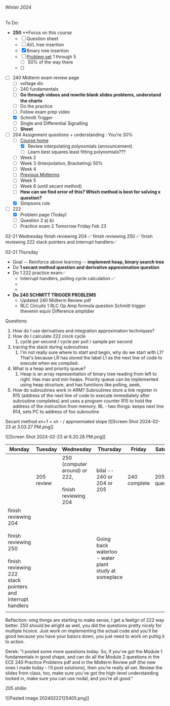 
###### Winter 2024
To Do:
- **250** **Focus on this course
	- [ ] Question sheet 
	- [ ] AVL tree insertion
	- [x] Binary tree insertion
	- [ ] [Problem set](https://learn.uwaterloo.ca/d2l/le/content/983544/Home) 1 through 5
		- [ ] 50% of the way there
	- [ ] 
	
- [ ] 240 Midterm exam review page
	- [ ] voltage div
	- [ ] 240 fundamentals
	- [ ] **Go through videos and rewrite blank slides problems, understand the charts**
	- [ ] Do the practice 
	- [ ] Follow exam prep video
	- [x] Schmitt Trigger
	- [ ] Single and Differential Signalling
	- [ ] **Sheet**
	
- [ ] 204 Assignment questions + understanding : You're  30%
	- [ ] [Course home ](https://ece.uwaterloo.ca/~dwharder/nm/Lecture_materials/)
		- [x] Review interpolating polynomials (announcement)
		- [ ] Learn best squares least fitting polynomials???

	- [ ] Week 2
	- [ ] Week 3 (Interpolation, Bracketing) 50%
	- [ ] Week 4
	- [ ] [Previous Midterms](https://ece.uwaterloo.ca/~dwharder/nm/Examinations/pdfs/1201.ECE.204.midterm.pdf)
	- [ ] Week 5
	- [ ] Week 6 (until secant method)
	- [ ] **How can we find error of this? Which method is best for solving x question?**
	- [x] Simpsons rule 
- [ ] 222 
	- [x] Problem page (Today)
	- [ ] Question 2 a) b)
	- [ ] Practice exam 2 Tomorrow Friday Feb 23

02-21 Wednesday
	finish reviewing 204 ✅
	finish reviewing 250 ✅
	finish reviewing 222 stack pointers and interrupt handlers✅

02-21 Thursday
- Goal -- Reinforce above learning -- **implement heap, binary search tree**
- Do **1 secant method question and derivative approximation question**
- Do 1 222 practice exam✅
	- Interrupt handlers, polling cycle calculation ✅
	- 
	- 
- **Do 240 SCHMITT TRIGGER PROBLEMS**
	- Updated 240 Midterm Review pdf
	- RLC Circuits
	  1 RLC 
	  Op Amp formula question
	  Schmitt trigger
	  thevenin equiv
	  Difference amplidier

Questions:
1. How do I use derivatives and integration approximation techniques?
2. How do I calculate 222 clock cycle
	1. cycle per second / cycle per poll / sample per second 
3. tracing the stack during subroutines
	1. I'm not really sure where to start and begin, why do we start with L1? That's because LR has stored the label L1 as the next line of code to execute when we compiled. 
4. What is a heap and priority queue?
	1. Heap is an array representation of binary tree reading from left to right. Has max and min heaps. Priority queue can be implemented using heap structure, and has functions like polling, peek,
5. How do subroutines work in ARM?
	Subroutines store a link register in R15 (address of the next line of code to execute immediately after subroutine completes) and uses a program counter R15 to hold the address of the instruction from memory.
		BL - two things: keeps next line R14, sets PC to address of foo subroutine


Secant method 
xn+1 = xn -    / approxmiated slope
![[Screen Shot 2024-02-23 at 3.03.27 PM.png]]

![[Screen Shot 2024-02-23 at 6.20.28 PM.png]]


| Monday | Tuesday | Wednesday | Thursday | Friday | Saturday | Sunday |
| ---- | ---- | ---- | ---- | ---- | ---- | ---- |
|  | 205 review | 250 (computer around) or 222, <br><br>finish reviewing 204<br> | bilal -- 240 or 204 or 205 | 240 complete<br> | 205 questions |  |
| finish reviewing 204<br><br>finish reviewing 250<br><br>finish reviewing 222 stack pointers and interrupt handlers |  |  | Going back waterloo<br>- water plant<br>study at someplace  |  |  |  |
|  |  |  |  |  |  |  |
Reflection: omg things are starting to make sense, I get a feelign of 222 way better. 250 should be alright as well, you did the questions pretty nicely for multiple hcoice. Just work on implementing the actual code and you'll be good because you have your baiscs down, you just need to work on puttig it to action. 

Derek: "I posted some more questions today. So, if you’ve got the Module 1 fundamentals in good shape, and can do all the Module 2 questions in the ECE 240 Practice Problems pdf and in the Midterm Review pdf (the new ones I made today - I’ll post solutions), then you’re really all set. Review the slides from class, too, make sure you’ve got the high-level understanding locked in, make sure you can use nodal, and you’re all good."


205 shillin 

![[Pasted image 20240222125405.png]]
